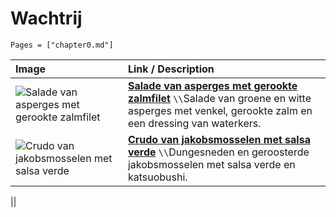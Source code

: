 # Wachtrij

```@contents
Pages = ["chapter0.md"]
```

| Image| Link / Description |
| :--- | :--- |
| ![Salade van asperges met gerookte zalmfilet](https://www.sligro.nl/recepten/2024/03/asperge-salade-met-gerookte-zalmfilet/_jcr_content/image.coreimg.jpeg/1707313636597/lente-2024-inspiratiemagazine-recept-salade-van-asperge.jpeg) | **[Salade van asperges met gerookte zalmfilet](https://www.sligro.nl/recepten/2024/03/asperge-salade-met-gerookte-zalmfilet.html?utm_source=folder&utm_medium=qr&utm_campaign=lente-2024&utm_term=hg)** ``\\``Salade van groene en witte asperges met venkel, gerookte zalm en een dressing van waterkers.  |
| ![Crudo van jakobsmosselen met salsa verde](https://www.sligro.nl/recepten/2024/03/crudo-van-coquilles-met-salsa-verde/_jcr_content/image.coreimg.jpeg/1707313626725/lente-2024-inspiratiemagazine-recept-crudo-jakobsmosselen-salsa-verde.jpeg) | **[Crudo van jakobsmosselen met salsa verde](https://www.sligro.nl/recepten/2024/03/crudo-van-coquilles-met-salsa-verde.html?utm_source=folder&utm_medium=qr&utm_campaign=lente-2024&utm_term=hg)** ``\\``Dungesneden en geroosterde jakobsmosselen met salsa verde en katsuobushi. |

||